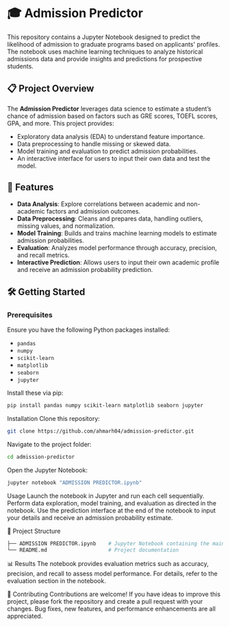 # 🎓 Admission Predictor

This repository contains a Jupyter Notebook designed to predict the likelihood of admission to graduate programs based on applicants' profiles. The notebook uses machine learning techniques to analyze historical admissions data and provide insights and predictions for prospective students.

## 📋 Project Overview

The **Admission Predictor** leverages data science to estimate a student’s chance of admission based on factors such as GRE scores, TOEFL scores, GPA, and more. This project provides:
- Exploratory data analysis (EDA) to understand feature importance.
- Data preprocessing to handle missing or skewed data.
- Model training and evaluation to predict admission probabilities.
- An interactive interface for users to input their own data and test the model.

## 🚀 Features

- **Data Analysis**: Explore correlations between academic and non-academic factors and admission outcomes.
- **Data Preprocessing**: Cleans and prepares data, handling outliers, missing values, and normalization.
- **Model Training**: Builds and trains machine learning models to estimate admission probabilities.
- **Evaluation**: Analyzes model performance through accuracy, precision, and recall metrics.
- **Interactive Prediction**: Allows users to input their own academic profile and receive an admission probability prediction.

## 🛠️ Getting Started

### Prerequisites

Ensure you have the following Python packages installed:

- `pandas`
- `numpy`
- `scikit-learn`
- `matplotlib`
- `seaborn`
- `jupyter`

Install these via pip:

```bash
pip install pandas numpy scikit-learn matplotlib seaborn jupyter
```

Installation
Clone this repository:
```bash
git clone https://github.com/ahmarh04/admission-predictor.git
```
Navigate to the project folder:
```bash
cd admission-predictor
```
Open the Jupyter Notebook:
```bash
jupyter notebook "ADMISSION PREDICTOR.ipynb"
```
Usage
Launch the notebook in Jupyter and run each cell sequentially.
Perform data exploration, model training, and evaluation as directed in the notebook.
Use the prediction interface at the end of the notebook to input your details and receive an admission probability estimate.

📂 Project Structure
```bash
├── ADMISSION PREDICTOR.ipynb    # Jupyter Notebook containing the main code
└── README.md                    # Project documentation
```
📊 Results
The notebook provides evaluation metrics such as accuracy, precision, and recall to assess model performance. For details, refer to the evaluation section in the notebook.

🤝 Contributing
Contributions are welcome! If you have ideas to improve this project, please fork the repository and create a pull request with your changes. Bug fixes, new features, and performance enhancements are all appreciated.

